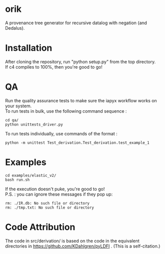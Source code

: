 
# orik
A provenance tree generator for recursive datalog with negation (and Dedalus).

# Installation

After cloning the repository, run "python setup.py" from the top directory. <br>
If c4 compiles to 100%, then you're good to go!

# QA
Run the quality assurance tests to make sure the iapyx workflow works on your system.
<br>
To run tests in bulk, use the following command sequence :
```
cd qa/
python unittests_driver.py
```
To run tests individually, use commands of the format :
```
python -m unittest Test_derivation.Test_derivation.test_example_1
```

# Examples
```
cd examples/elastic_v2/
bash run.sh
```
If the execution doesn't puke, you're good to go! <br>
P.S. : you can ignore these messages if they pop up:
```
rm: ./IR.db: No such file or directory
rm: ./tmp.txt: No such file or directory
```

# Code Attribution

The code in src/derivation/ is based on the code in the equivalent directories in https://github.com/KDahlgren/pyLDFI . (This is a self-citation.)
